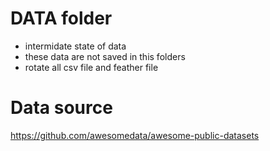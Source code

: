 # DATA folder 
- intermidate state of data
- these data are not saved in this folders 
- rotate all csv file and feather file

# Data source 
https://github.com/awesomedata/awesome-public-datasets
